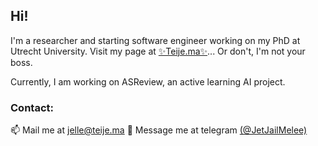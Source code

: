 ## Hi!

I'm a researcher and starting software engineer working on my PhD at Utrecht
University. Visit my page at [✨Teije.ma✨](https://teije.ma)... Or don't, I'm not
your boss.

Currently, I am working on ASReview, an active learning AI project.

### Contact:
📫  Mail me at <jelle@teije.ma>
📲  Message me at telegram [(@JetJailMelee)](https://t.me/JetJailMelee)